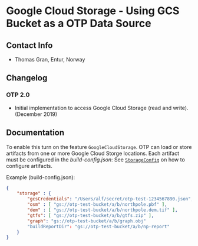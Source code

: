 # Google Cloud Storage - Using GCS Bucket as a OTP Data Source

## Contact Info

- Thomas Gran, Entur, Norway

## Changelog

### OTP 2.0

- Initial implementation to access Google Cloud Storage (read and write). (December 2019)

## Documentation

To enable this turn on the feature `GoogleCloudStorage`. OTP can load or store artifacts from one or
more Google Cloud Storge locations. Each artifact must be configured in the _build-config.json_:
See [`StorageConfig`](https://github.com/opentripplanner/OpenTripPlanner/blob/dev-2.x/src/main/java/org/opentripplanner/standalone/config/StorageConfig.java)
on how to configure artifacts.

Example (build-config.json):

```json
{
    "storage" : {
        "gcsCredentials": "/Users/alf/secret/otp-test-1234567890.json",
        "osm" : [ "gs://otp-test-bucket/a/b/northpole.pbf" ], 
        "dem" : [ "gs://otp-test-bucket/a/b/northpole.dem.tif" ],
        "gtfs": [ "gs://otp-test-bucket/a/b/gtfs.zip" ],
        "graph": "gs://otp-test-bucket/a/b/graph.obj"
        "buildReportDir": "gs://otp-test-bucket/a/b/np-report"
    }
}
```


